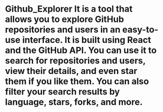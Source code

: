 # Github_Explorer It is a tool that allows you to explore GitHub repositories and users in an easy-to-use interface. It is built using React and the GitHub API. You can use it to search for repositories and users, view their details, and even star them if you like them. You can also filter your search results by language, stars, forks, and more. 
